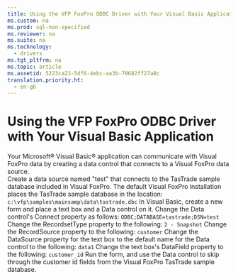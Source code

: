 ```yaml
---
title: Using the VFP FoxPro ODBC Driver with Your Visual Basic Application
ms.custom: na
ms.prod: sql-non-specified
ms.reviewer: na
ms.suite: na
ms.technology: 
  - drivers
ms.tgt_pltfrm: na
ms.topic: article
ms.assetid: 5223ca23-5df6-4ebc-aa3b-70682ff27a8c
translation.priority.ht: 
  - en-gb
---
```

# Using the VFP FoxPro ODBC Driver with Your Visual Basic Application
<?xml version="1.0" encoding="utf-8"?>
<developerConceptualDocument xmlns="http://ddue.schemas.microsoft.com/authoring/2003/5" xmlns:xlink="http://www.w3.org/1999/xlink" xmlns:xsi="http://www.w3.org/2001/XMLSchema-instance" xsi:schemaLocation="http://ddue.schemas.microsoft.com/authoring/2003/5 http://dduestorage.blob.core.windows.net/ddueschema/developer.xsd">
  <introduction>
    <para>Your Microsoft® Visual Basic® application can communicate with Visual FoxPro data by creating a data control that connects to a Visual FoxPro data source.</para>
  </introduction>
  <section>
    <content>
      <procedure>
        <title>To connect to Visual FoxPro data using the Data Control in Visual Basic</title>
        <steps class="ordered">
          <step>
            <content>
              <para>Create a data source named "test" that connects to the TasTrade sample database included in Visual FoxPro. The default Visual FoxPro installation places the TasTrade sample database in the location:
</para>
              <code>c:\vfp\samples\mainsamp\data\tastrade.dbc</code>
            </content>
          </step>
          <step>
            <content>
              <para>In Visual Basic, create a new form and place a text box and a Data control on it.</para>
            </content>
          </step>
          <step>
            <content>
              <para>Change the Data control's Connect property as follows:
</para>
              <code>ODBC;DATABASE=tastrade;DSN=test</code>
            </content>
          </step>
          <step>
            <content>
              <para>Change the RecordsetType property to the following:
</para>
              <code>2 - Snapshot</code>
            </content>
          </step>
          <step>
            <content>
              <para>Change the RecordSource property to the following:
</para>
              <code>customer</code>
            </content>
          </step>
          <step>
            <content>
              <para>Change the DataSource property for the text box to the default name for the Data control to the following:
</para>
              <code>data1</code>
            </content>
          </step>
          <step>
            <content>
              <para>Change the text box's DataField property to the following:
</para>
              <code>customer_id</code>
            </content>
          </step>
          <step>
            <content>
              <para>Run the form, and use the Data control to skip through the customer id fields from the Visual FoxPro TasTrade sample database.</para>
            </content>
          </step>
        </steps>
      </procedure>
    </content>
  </section>
  <relatedTopics />
</developerConceptualDocument>
